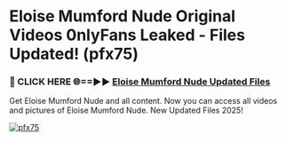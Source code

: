 # Eloise Mumford Nude Original Videos 0nlyFans Leaked - Files Updated! (pfx75)

<h3>🔴 CLICK HERE 🌐==►► <a href="https://tinyurl.com/y5r63du9" rel="nofollow">Eloise Mumford Nude Updated Files</a></h3>

Get Eloise Mumford Nude and all content. Now you can access all videos and pictures of Eloise Mumford Nude. New Updated Files 2025!

[![pfx75](https://i.imgur.com/UVo9nyh.gif)](https://tinyurl.com/y5r63du9)